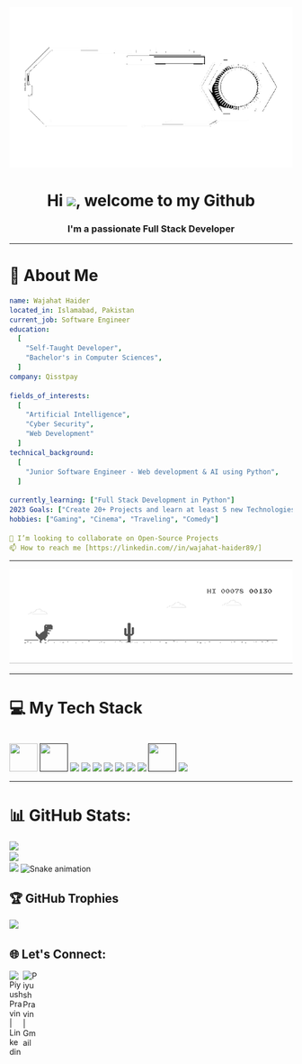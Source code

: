 <div align="center">
  <a href="#">
    <img width="1000" height="auto" src="Resources/Blue-Modern-Technology-Intro-Y-unscreen (1).gif" />
  </a>
</div>


<h1 align="center">Hi <img src="https://raw.githubusercontent.com/MartinHeinz/MartinHeinz/master/wave.gif" width="30px">, welcome to my Github</h1>
<h3 align="center">I'm a passionate Full Stack Developer</h3>

---

# 💫 About Me
```yaml
name: Wajahat Haider
located_in: Islamabad, Pakistan
current_job: Software Engineer
education:
  [
    "Self-Taught Developer",
    "Bachelor's in Computer Sciences",          
  ]
company: Qisstpay

fields_of_interests:
  [
    "Artificial Intelligence",
    "Cyber Security",
    "Web Development"
  ]
technical_background:
  [
    "Junior Software Engineer - Web development & AI using Python",
  ]
  
currently_learning: ["Full Stack Development in Python"]
2023 Goals: ["Create 20+ Projects and learn at least 5 new Technologies."]
hobbies: ["Gaming", "Cinema", "Traveling", "Comedy"]

👯 I’m looking to collaborate on Open-Source Projects
📫 How to reach me [https://linkedin.com//in/wajahat-haider89/]
```
---
<div align="center">
  <a href="#">
    <img width="1000" height="auto" src="Resources/dino.gif" />
  </a>
</div>

---

# 💻 My Tech Stack
<br>
<code><a href="https://www.python.org/" target="_blank"><img width="50" height = "50" src="https://cdn.jsdelivr.net/gh/devicons/devicon/icons/python/python-original-wordmark.svg"></a></code>
<code><a href="" target="_blank"><img width="50" height = "50" src="https://cdn.jsdelivr.net/gh/devicons/devicon/icons/html5/html5-plain-wordmark.svg"></a></code>
<code><a href="https://www.tensorflow.org/" target="_blank"><img height="50" src="https://www.vectorlogo.zone/logos/tensorflow/tensorflow-ar21.svg"></a></code>
<code><a href="https://pytorch.org/" target="_blank"><img height="50" src="https://cdn.jsdelivr.net/gh/devicons/devicon/icons/pytorch/pytorch-original.svg"></a></code>
<code><a href="https://jupyter.org/" target="_blank"><img height="50" src="https://www.vectorlogo.zone/logos/jupyter/jupyter-ar21.svg"></a></code>
<code><a href="https://analytics.google.com/" target="_blank"><img height="50" 
<code><a href="https://git-scm.com/" target="_blank"><img height="50" src="https://cdn.jsdelivr.net/gh/devicons/devicon/icons/git/git-plain-wordmark.svg"></a></code>
<code><a href="https://www.mysql.com/" target="_blank"><img height="50" src="https://www.vectorlogo.zone/logos/mysql/mysql-ar21.svg"></a></code>
<code><a href="https://www.sqlite.org/" target="_blank"><img height="50" src="https://www.vectorlogo.zone/logos/sqlite/sqlite-ar21.svg"></a></code>
<code><a href="https://numpy.org/" target="_blank"><img height="50" src="https://cdn.jsdelivr.net/gh/devicons/devicon/icons/numpy/numpy-original.svg"></a></code>
<code><a href="" target="_blank"><img width="50" height = "50" src="https://cdn.jsdelivr.net/gh/devicons/devicon/icons/jira/jira-original-wordmark.svg"></a></code>
<code><a href="" target="_blank"><img height = "50" src="https://i.pinimg.com/originals/6a/9d/0d/6a9d0d462cdc2b0b97e607f32aa124e9.png"></a></code>
<br>
  
---
# 📊 GitHub Stats:
![](https://github-readme-stats.vercel.app/api?username=Haider094&theme=dark&hide_border=false&include_all_commits=false&count_private=false)<br/>
![](https://github-readme-streak-stats.herokuapp.com/?user=Haider094&theme=dark&hide_border=false)<br/>
![](https://github-readme-stats.vercel.app/api/top-langs/?username=Haider094&theme=dark&hide_border=false&include_all_commits=false&count_private=false&layout=compact)
![Snake animation](https://github.com/Haider094/Haider094/blob/output/github-contribution-grid-snake.svg)

## 🏆 GitHub Trophies
![](https://github-profile-trophy.vercel.app/?username=Haider094&theme=radical&no-frame=false&no-bg=true&margin-w=4)


## 🌐 Let's Connect:
  <a href="https://linkedin.com//in/wajahat-haider89/" target="_blank">
   <img align="left" alt="Piyush Pravin | Linkedin" width="24px" src="https://github.com/piyushP7pravin/piyushP7pravin/blob/master/Linkedin.svg" />
  </a>
  <a href="mailto:wajahathaider0@gmail.com" target="_blank">
    <img align="left" alt="Piyush Pravin | Gmail" width="26px" src="https://github.com/piyushP7pravin/piyushP7pravin/blob/master/Gmail.svg" />
</a>




